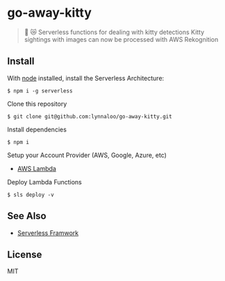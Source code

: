 # go-away-kitty

> :feet: :crying_cat_face: Serverless functions for dealing with kitty detections
> Kitty sightings with images can now be processed with AWS Rekognition

## Install

With [node](https://nodejs.org/) installed, install the Serverless Architecture:

```
$ npm i -g serverless
```

Clone this repository

```
$ git clone git@github.com:lynnaloo/go-away-kitty.git
```

Install dependencies

```
$ npm i
```

Setup your Account Provider (AWS, Google, Azure, etc)

*   [AWS Lambda](https://serverless.com/framework/docs/providers/aws/guide/credentials/)

Deploy Lambda Functions

```
$ sls deploy -v
```

## See Also

*   [Serverless Framwork](http://www.serverless.com)

## License

MIT
